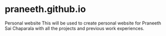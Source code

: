 # praneeth.github.io
Personal website 
This will be used to create personal website for Praneeth Sai Chaparala with all the projects and previous work experiences.
